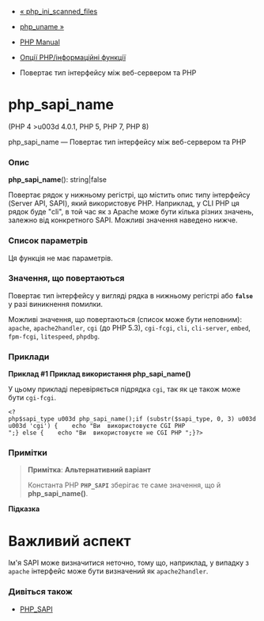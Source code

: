 - [« php_ini_scanned_files](function.php-ini-scanned-files.md)
- [php_uname »](function.php-uname.md)

- [PHP Manual](index.md)
- [Опції PHP/інформаційні функції](ref.info.md)
- Повертає тип інтерфейсу між веб-сервером та PHP

# php_sapi_name

(PHP 4 \>u003d 4.0.1, PHP 5, PHP 7, PHP 8)

php_sapi_name — Повертає тип інтерфейсу між веб-сервером та PHP

### Опис

**php_sapi_name**(): string\|false

Повертає рядок у нижньому регістрі, що містить опис типу інтерфейсу
(Server API, SAPI), який використовує PHP. Наприклад, у CLI PHP ця
рядок буде "cli", в той час як з Apache може бути кілька різних
значень, залежно від конкретного SAPI. Можливі значення наведено
нижче.

### Список параметрів

Ця функція не має параметрів.

### Значення, що повертаються

Повертає тип інтерфейсу у вигляді рядка в нижньому регістрі або
**`false`** у разі виникнення помилки.

Можливі значення, що повертаються (список може бути неповним): `apache`,
`apache2handler`, `cgi` (до PHP 5.3), `cgi-fcgi`, `cli`, `cli-server`,
`embed`, `fpm-fcgi`, `litespeed`, `phpdbg`.

### Приклади

**Приклад #1 Приклад використання **php_sapi_name()****

У цьому прикладі перевіряється підрядка `cgi`, так як це також може бути
`cgi-fcgi`.

` <?php$sapi_type u003d php_sapi_name();if (substr($sapi_type, 0, 3) u003du003d 'cgi') {    echo "Ви  використовуєте CGI PHP
";} else {    echo "Ви  використовуєте не CGI PHP
";}?> `

### Примітки

> **Примітка**: **Альтернативний варіант**
>
> Константа PHP **`PHP_SAPI`** зберігає те саме значення, що й
> **php_sapi_name()**.

**Підказка**

# Важливий аспект

Ім'я SAPI може визначитися неточно, тому що, наприклад, у випадку з
`apache` інтерфейс може бути визначений як `apache2handler`.

### Дивіться також

- [PHP_SAPI](reserved.constants.md#reserved.constants.core)
